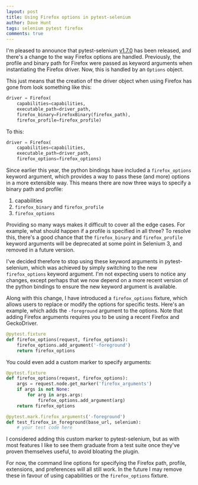 ```yaml
---
layout: post
title: Using Firefox options in pytest-selenium
author: Dave Hunt
tags: selenium pytest firefox
comments: true
---
```

I'm pleased to announce that pytest-selenium
[v1.7.0](https://pypi.python.org/pypi/pytest-selenium/1.7.0) has been released,
and there's a change to the way Firefox options are handled. Previously, the
profile and binary path for Firefox were passed as keyword arguments when
instantiating the Firefox driver<!--more-->. Now, this is handled by an
`Options` object.

This just means that the creation of the driver object when using Firefox has
gone from look something like this:

```python
driver = Firefox(
    capabilities=capabilities,
    executable_path=driver_path,
    firefox_binary=FirefoxBinary(firefox_path),
    firefox_profile=firefox_profile)
```

To this:

```python
driver = Firefox(
    capabilities=capabilities,
    executable_path=driver_path,
    firefox_options=firefox_options)
```

Since earlier this year, the python bindings have included a `firefox_options`
keyword argument, which provides a way to pass these (and more) options in a
more extensible way. This means there are now three ways to specify a binary
path and profile:

1. capabilities
1. `firefox_binary` and `firefox_profile`
1. `firefox_options`

Providing so many ways makes it difficult to cover all the edge cases. For
example, what should happen if a profile is specified in all three? To resolve
this, there's a good chance that the `firefox_binary` and `firefox_profile`
keyword arguments will be deprecated at some point in Selenium 3, and removed in
a future version.

I've decided therefore to stop using these keyword arguments in pytest-selenium,
which was achieved by simply switching to the new `firefox_options` keyword
argument. I'm not expecting users to notice any changes, except perhaps that we
now depend on a more recent version of the python bindings to ensure the new
keyword argument is available.

Along with this change, I have introduced a `firefox_options` fixture, which
allows users to replace or modify the options for specific tests. Here's an
example, which adds the `-foreground` argument to the options. Note that adding
Firefox arguments requires you to be using a recent Firefox and GeckoDriver.

```python
@pytest.fixture
def firefox_options(request, firefox_options):
    firefox_options.add_argument('-foreground')
    return firefox_options
```

You could even add a custom marker to specify arguments:

```python
@pytest.fixture
def firefox_options(request, firefox_options):
    args = request.node.get_marker('firefox_arguments')
    if args is not None:
        for arg in args.args:
            firefox_options.add_argument(arg)
    return firefox_options

@pytest.mark.firefox_arguments('-foreground')
def test_firefox_in_foreground(base_url, selenium):
    # your test code here
```

I considered adding this custom marker to pytest-selenium, but as with most
features I like to see them graduate from a test suite once they've proven
themselves useful, to avoid bloating the plugin.

For now, the command line options for specifying the Firefox path, profile,
extensions, and preferences will all still work. In the future I may remove
these in favour of using capabilities or the `firefox_options` fixture.
